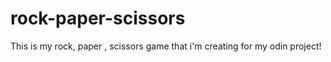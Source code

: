 # rock-paper-scissors
This is my rock, paper , scissors game that i'm creating for my odin project!
